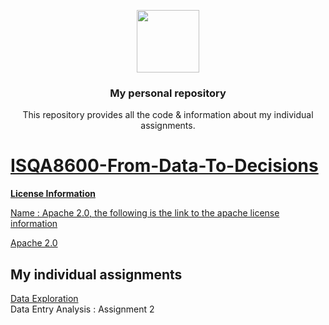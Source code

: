 <p align="center">
  <img height="100" src="https://www.unomaha.edu/university-communications/downloadables/lock-up/uno-lock-up-color-black.png">
</p>
<h3 align="center">My personal repository</h3>
<p align="center">This repository provides all the code & information about my individual assignments.</p>
<p align="center">
<a href="https://en.wikipedia.org/wiki/Apache_License">

</p>

# ISQA8600-From-Data-To-Decisions
**License Information** 
  
  <ins>Name</ins> : Apache 2.0, the following is the link to the apache license information 
  
  <a href="https://www.apache.org/licenses/LICENSE-2.0">Apache 2.0</a>
## My individual assignments
    
  [Data Exploration](https://github.com/MAANASAYVSN/ISQA8600-From-Data-To-Decisions/blob/df9e50cad519d8688ce8137231c415d653a49e31/data-exploration-assignment-1.pdf) \
  Data Entry Analysis : Assignment 2
  


